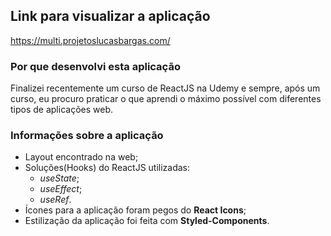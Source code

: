 ## Link para visualizar a aplicação
<https://multi.projetoslucasbargas.com/>

### Por que desenvolvi esta aplicação
Finalizei recentemente um curso de ReactJS na Udemy e sempre, após um curso, eu procuro praticar o que aprendi o máximo possível com diferentes tipos de aplicações web.

### Informações sobre a aplicação
* Layout encontrado na web; 
* Soluções(Hooks) do ReactJS utilizadas: 
  * *useState*;
  * *useEffect*;
  * *useRef*.
* Ícones para a aplicação foram pegos do **React Icons**;
* Estilização da aplicação foi feita com **Styled-Components**.
